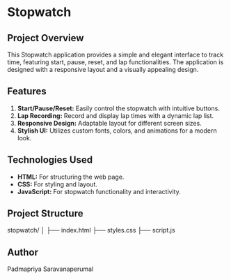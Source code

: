# Stopwatch

## Project Overview

This Stopwatch application provides a simple and elegant interface to track time, featuring start, pause, reset, and lap functionalities. The application is designed with a responsive layout and a visually appealing design.

## Features

1. **Start/Pause/Reset:** Easily control the stopwatch with intuitive buttons.
2. **Lap Recording:** Record and display lap times with a dynamic lap list.
3. **Responsive Design:** Adaptable layout for different screen sizes.
4. **Stylish UI:** Utilizes custom fonts, colors, and animations for a modern look.

## Technologies Used

- **HTML:** For structuring the web page.
- **CSS:** For styling and layout.
- **JavaScript:** For stopwatch functionality and interactivity.

## Project Structure

stopwatch/
│
├── index.html
├── styles.css
├── script.js

## Author

Padmapriya Saravanaperumal
